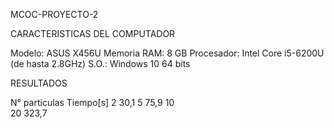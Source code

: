 MCOC-PROYECTO-2

CARACTERISTICAS DEL COMPUTADOR

Modelo: ASUS X456U
Memoria RAM: 8 GB
Procesador: Intel Core i5-6200U (de hasta 2.8GHz)
S.O.: Windows 10 64 bits

RESULTADOS

N° particulas             Tiempo[s]
      2                      30,1
      5                      75,9
      10                    
      20                    323,7

